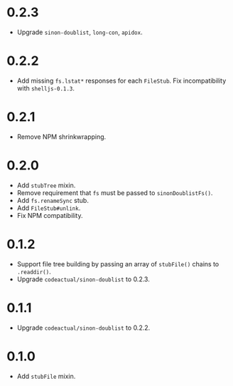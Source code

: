 # 0.2.3

* Upgrade `sinon-doublist`, `long-con`, `apidox`.

# 0.2.2

* Add missing `fs.lstat*` responses for each `FileStub`. Fix incompatibility with `shelljs-0.1.3`.

# 0.2.1

* Remove NPM shrinkwrapping.

# 0.2.0

* Add `stubTree` mixin.
* Remove requirement that `fs` must be passed to `sinonDoublistFs()`.
* Add `fs.renameSync` stub.
* Add `FileStub#unlink`.
* Fix NPM compatibility.

# 0.1.2

* Support file tree building by passing an array of `stubFile()` chains to `.readdir()`.
* Upgrade `codeactual/sinon-doublist` to 0.2.3.

# 0.1.1

* Upgrade `codeactual/sinon-doublist` to 0.2.2.

# 0.1.0

* Add `stubFile` mixin.
